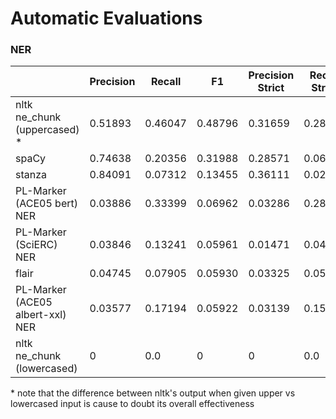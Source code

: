 # Automatic Evaluations

### NER

|                                  | Precision | Recall  | F1      | Precision Strict | Recall Strict | F1 Strict |
|----------------------------------|-----------|---------|---------|------------------|---------------|-----------|
| nltk ne_chunk (uppercased) *     | 0.51893   | 0.46047 | 0.48796 | 0.31659          | 0.28656       | 0.30082   |
| spaCy                            | 0.74638   | 0.20356 | 0.31988 | 0.28571          | 0.06719       | 0.10880   |
| stanza                           | 0.84091   | 0.07312 | 0.13455 | 0.36111          | 0.02569       | 0.04797   |
| PL-Marker (ACE05 bert) NER       | 0.03886   | 0.33399 | 0.06962 | 0.03286          | 0.28063       | 0.05882   |
| PL-Marker (SciERC) NER           | 0.03846   | 0.13241 | 0.05961 | 0.01471          | 0.04941       | 0.02267   |
| flair                            | 0.04745   | 0.07905 | 0.05930 | 0.03325          | 0.05534       | 0.04154   |
| PL-Marker (ACE05 albert-xxl) NER | 0.03577   | 0.17194 | 0.05922 | 0.03139          | 0.15020       | 0.05193   |
| nltk ne_chunk (lowercased)       | 0         | 0.0     | 0       | 0                | 0.0           | 0         |

\* note that the difference between nltk's output when given upper vs lowercased input is cause to doubt its overall effectiveness